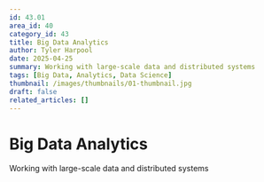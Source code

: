 ```yaml
---
id: 43.01
area_id: 40
category_id: 43
title: Big Data Analytics
author: Tyler Harpool
date: 2025-04-25
summary: Working with large-scale data and distributed systems
tags: [Big Data, Analytics, Data Science]
thumbnail: /images/thumbnails/01-thumbnail.jpg
draft: false
related_articles: []
---
```


# Big Data Analytics

Working with large-scale data and distributed systems
